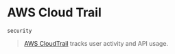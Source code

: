 # AWS Cloud Trail

`security`

> [AWS CloudTrail](https://aws.amazon.com/cloudtrail/) tracks user activity and API usage.
